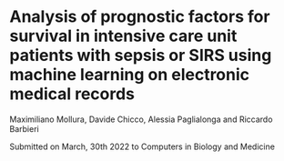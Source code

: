 # Analysis of prognostic factors for survival in intensive care unit patients with sepsis or SIRS using machine learning on electronic medical records
Maximiliano Mollura, Davide Chicco, Alessia Paglialonga and Riccardo Barbieri

Submitted on March, 30th 2022 to Computers in Biology and Medicine
